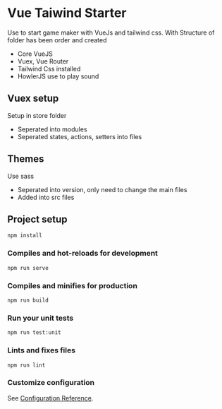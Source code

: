 # Vue Taiwind Starter

Use to start game maker with VueJs and tailwind css. With Structure of folder has been order and created
- Core VueJS
- Vuex, Vue Router
- Tailwind Css installed
- HowlerJS use to play sound

## Vuex setup

Setup in store folder
- Seperated into modules
- Seperated states, actions, setters into files

## Themes

Use sass
- Seperated into version, only need to change the main files
- Added into src files

## Project setup
```
npm install
```

### Compiles and hot-reloads for development
```
npm run serve
```

### Compiles and minifies for production
```
npm run build
```

### Run your unit tests
```
npm run test:unit
```

### Lints and fixes files
```
npm run lint
```

### Customize configuration
See [Configuration Reference](https://cli.vuejs.org/config/).
